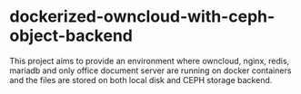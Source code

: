 # dockerized-owncloud-with-ceph-object-backend

This project aims to provide an environment where owncloud, nginx, redis, mariadb and only office document server are running on docker containers and the files are stored on both local disk and CEPH storage backend. 